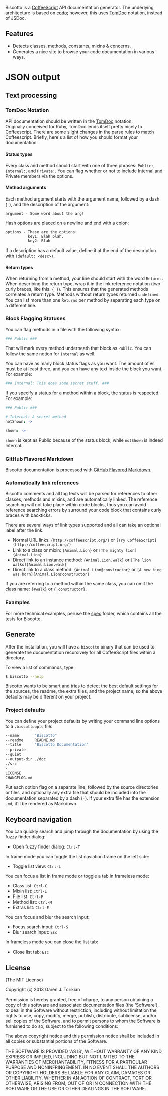 Biscotto is a [CoffeeScript](http://coffeescript.org/) API documentation generator. The underlying architecture is based on [codo](https://github.com/netzpirat/codo); however, this uses [TomDoc](http://tomdoc.org/) notation, instead of JSDoc.

## Features

* Detects classes, methods, constants, mixins & concerns.
* Generates a nice site to browse your code documentation in various ways.
# JSON output

## Text processing

### TomDoc Notation

API documentation should be written in the [TomDoc](http://tomdoc.org/) notation.  
Originally conceived for Ruby, TomDoc lends itself pretty nicely to Coffeescript.
There are some slight changes in the parse rules to match Coffeescript.
Briefly, here's a list of how you should format your documentation:

#### Status types

Every class and method should start with one of three phrases: `Public:`, `Internal:`,
and `Private:`. You can flag whether or not to include Internal and Private members
via the options.

#### Method arguments

Each method argument starts with the argument name, followed by a dash (`-`), and
the description of the argument:

```
argument - Some word about the arg!
```

Hash options are placed on a newline and end with a colon:

```
options - These are the options:
          key1: Blah blah.
          key2: Blah
```

If a description has a default value, define it at the end of the
description with `(default: <desc>)`.

#### Return types

When returning from a method, your line should start with the word `Returns`. When
describing the return type, wrap it in the link reference notation (two curly braces,
like this: `{ }`). This ensures that the generated methods correlates a return type.
Methods without return types returned `undefined`. You can list more than one `Returns`
per method by separating each type on a different line.

### Block Flagging Statuses

You can flag methods in a file with the following syntax:

```coffee
### Public ###
```

That will mark every method underneath that block as `Public`. You can follow the
same notion for `Internal` as well.

You can have as many block status flags as you want. The amount of `#`s must be at
least three, and you can have any text inside the block you want. For example:

```coffee
### Internal: This does some secret stuff. ###
```

If you specify a status for a method within a block, the status is respected.
For example:


```coffee
### Public ###

# Internal: A secret method
notShown: ->

shown: ->
```

`shown` is kept as Public because of the status block, while `notShown` is indeed Internal.

### GitHub Flavored Markdown

Biscotto documentation is processed with [GitHub Flavored Markdown](http://github.github.com/github-flavored-markdown/).

### Automatically link references

Biscotto comments and all tag texts will be parsed for references to other classes, methods and mixins, and are automatically
linked. The reference searching will not take place within code blocks, thus you can avoid reference searching errors
by surround your code block that contains curly braces with backticks.

There are several ways of link types supported and all can take an optional label after the link.

* Normal URL links: `{http://coffeescript.org/}` or `[Try CoffeeScript](http://coffeescript.org/)`
* Link to a class or mixin: `{Animal.Lion}` or `[The mighty lion]{Animal.Lion}`
* Direct link to an instance method: `{Animal.Lion.walk}` or `[The lion walks]{Animal.Lion.walk}`
* Direct link to a class method: `{Animal.Lion@constructor}` or `[A new king was born]{Animal.Lion@constructor}`

If you are referring to a method within the same class, you can omit the class name: `{#walk}` or `{.constructor}`.

### Examples

For more technical examples, peruse the [spec](./spec) folder, which contains all
the tests for Biscotto.

## Generate

After the installation, you will have a `biscotto` binary that can be used to generate the documentation recursively for all CoffeeScript files within a directory.

To view a list of commands, type

```bash
$ biscotto --help
```

Biscotto wants to be smart and tries to detect the best default settings for the sources, the readme, the extra files, and
the project name, so the above defaults may be different on your project.

### Project defaults

You can define your project defaults by writing your command line options to a `.biscottoopts` file:

```bash
--name       "Biscotto"
--readme     README.md
--title      "Biscotto Documentation"
--private
--quiet
--output-dir ./doc
./src
-
LICENSE
CHANGELOG.md
```

Put each option flag on a separate line, followed by the source directories or files, and optionally any extra file that
should be included into the documentation separated by a dash (`-`). If your extra file has the extension `.md`, it'll
be rendered as Markdown.

## Keyboard navigation

You can quickly search and jump through the documentation by using the fuzzy finder dialog:

* Open fuzzy finder dialog: `Ctrl-T`

In frame mode you can toggle the list naviation frame on the left side:

* Toggle list view: `Ctrl-L`

You can focus a list in frame mode or toggle a tab in frameless mode:

* Class list: `Ctrl-C`
* Mixin list: `Ctrl-I`
* File list: `Ctrl-F`
* Method list: `Ctrl-M`
* Extras list: `Ctrl-E`

You can focus and blur the search input:

* Focus search input: `Ctrl-S`
* Blur search input: `Esc`

In frameless mode you can close the list tab:

* Close list tab: `Esc`

## License

(The MIT License)

Copyright (c) 2013 Garen J. Torikian

Permission is hereby granted, free of charge, to any person obtaining
a copy of this software and associated documentation files (the
'Software'), to deal in the Software without restriction, including
without limitation the rights to use, copy, modify, merge, publish,
distribute, sublicense, and/or sell copies of the Software, and to
permit persons to whom the Software is furnished to do so, subject to
the following conditions:

The above copyright notice and this permission notice shall be
included in all copies or substantial portions of the Software.

THE SOFTWARE IS PROVIDED 'AS IS', WITHOUT WARRANTY OF ANY KIND,
EXPRESS OR IMPLIED, INCLUDING BUT NOT LIMITED TO THE WARRANTIES OF
MERCHANTABILITY, FITNESS FOR A PARTICULAR PURPOSE AND NONINFRINGEMENT.
IN NO EVENT SHALL THE AUTHORS OR COPYRIGHT HOLDERS BE LIABLE FOR ANY
CLAIM, DAMAGES OR OTHER LIABILITY, WHETHER IN AN ACTION OF CONTRACT,
TORT OR OTHERWISE, ARISING FROM, OUT OF OR IN CONNECTION WITH THE
SOFTWARE OR THE USE OR OTHER DEALINGS IN THE SOFTWARE.
